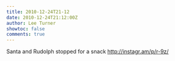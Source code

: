 ```yaml
---
title: 2010-12-24T21-12
date: 2010-12-24T21:12:00Z
author: Lee Turner
showtoc: false
comments: true
---
```


Santa and Rudolph stopped for a snack http://instagr.am/p/r-9z/

